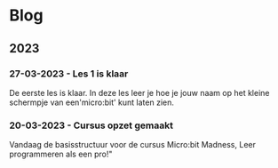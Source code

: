 # Blog

## 2023

### 27-03-2023 - Les 1 is klaar

De eerste les is klaar. In deze les leer je hoe je jouw naam op het kleine schermpje van een'micro:bit' kunt laten zien.

### 20-03-2023 - Cursus opzet gemaakt

Vandaag de basisstructuur voor de cursus Micro:bit Madness, Leer programmeren als een pro!"

